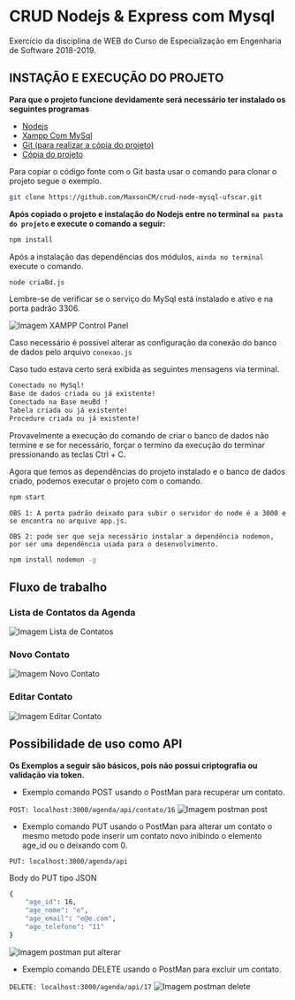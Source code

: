 # CRUD Nodejs & Express com Mysql

Exercício da disciplina de WEB do Curso de Especialização em Engenharia de Software 2018-2019.

## INSTAÇÃO E EXECUÇÃO DO PROJETO

**Para que o projeto funcione devidamente será necessário ter instalado os seguintes programas**

* [Nodejs](https://nodejs.org/en/)
* [Xampp Com MySql](https://www.apachefriends.org/pt_br/download.html)
* [Git (para realizar a cópia do projeto)](https://git-scm.com/)
* [Cópia do projeto](https://github.com/MaxsonCM/crud-node-mysql-ufscar)

Para copiar o código fonte com o Git basta usar o comando para clonar o projeto segue o exemplo.
```bash
git clone https://github.com/MaxsonCM/crud-node-mysql-ufscar.git
```

**Após copiado o projeto e instalação do Nodejs entre no terminal `na pasta do projeto` e execute o comando a seguir:**

```bash
npm install
```

Após a instalação das dependências dos módulos, `ainda no terminal` execute o comando.
```bash
node criaBd.js
```
Lembre-se de verificar se o serviço do MySql está instalado e ativo e na porta padrão 3306.

![Imagem XAMPP Control Panel](https://docs.google.com/uc?id=10wtb_CHi55JO8js_iglx7wBkUlhAuiL6)

Caso necessário é possível alterar as configuração da conexão do banco de dados pelo arquivo `conexao.js`

Caso tudo estava certo será exibida as seguintes mensagens via terminal.
```bash
Conectado no MySql!
Base de dados criada ou já existente!
Conectado na Base meuBd !
Tabela criada ou já existente!
Procedure criada ou já existente!
```
Provavelmente a execução do comando de criar o banco de dados não termine e se for necessário, forçar o termino da execução do terminar pressionando as teclas Ctrl + C.


Agora que temos as dependências do projeto instalado e o banco de dados criado, podemos executar o projeto com o comando.
```bash
npm start
```
`OBS 1: A porta padrão deixado para subir o servidor do node é a 3000 e se encontra no arquivo app.js.`

`OBS 2: pode ser que seja necessário instalar a dependência nodemon, por ser uma dependência usada para o desenvolvimento.`

```bash
npm install nodemon -g
```

## Fluxo de trabalho

### Lista de Contatos da Agenda
![Imagem Lista de Contatos](https://docs.google.com/uc?id=1NnCkIPci5F0CyGOUsW5oLVFM3GG__7Fw)

### Novo Contato
![Imagem Novo Contato](https://docs.google.com/uc?id=1yYZ2WJckPCf_AvJg76FFWvmEqrfxik7P)

### Editar Contato
![Imagem Editar Contato](https://docs.google.com/uc?id=1bnaG5RHWgKr9f7by7h26fUC-80B8ktqT)

## Possibilidade de uso como API

**Os Exemplos a seguir são básicos, pois não possui criptografia ou validação via token.**


* Exemplo comando POST usando o PostMan para recuperar um contato.

`POST: localhost:3000/agenda/api/contato/16`
![Imagem postman post](https://docs.google.com/uc?id=1oo_Uxi6PfKvtSFvlIk0LJuDZlrpyoKR9)

* Exemplo comando PUT usando o PostMan para alterar um contato o mesmo metodo pode inserir um contato novo inibindo o elemento age_id ou o deixando com 0.

`PUT: localhost:3000/agenda/api`

Body do PUT tipo JSON
```bash
{
    "age_id": 16,
    "age_nome": "e",
    "age_email": "e@e.com",
    "age_telefone": "11"
}
```
![Imagem postman put alterar](https://docs.google.com/uc?id=19d1QCeCC2p2vznRnbAPSWg-9eUHkswWr)

* Exemplo comando DELETE usando o PostMan para excluir um contato.

`DELETE: localhost:3000/agenda/api/17`
![Imagem postman delete](https://docs.google.com/uc?id=1fjYxZvpoQHsXzqWBxOz2Adi6LHBjECDM)

